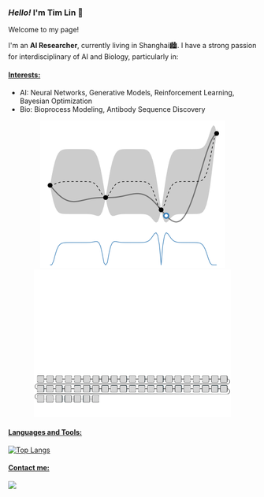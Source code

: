 ### *Hello!* I'm Tim Lin 👋

Welcome to my page! 

I'm an **AI Researcher**, currently living in Shanghai🏙. I have a strong passion for interdisciplinary of AI and Biology, particularly in:

#### <ins>Interests:</ins>
- AI: Neural Networks, Generative Models, Reinforcement Learning, Bayesian Optimization
- Bio: Bioprocess Modeling, Antibody Sequence Discovery

<p align="center">
  <img src="images/expected_improvement.gif" height="300"> <img src="images/generative_model.gif" height="300"> 
</p>

#### <ins>Languages and Tools:</ins>

[![Top Langs](https://github-readme-stats.vercel.app/api/top-langs/?username=deepbiolab&hide_border=true&langs_count=8&layout=compact)](https://github.com/deepbiolab/github-readme-stats)

#### <ins>Contact me:</ins>
[<img src="https://img.shields.io/badge/Outlook-0078D4?style=for-the-badge&logo=microsoft-outlook&logoColor=white">](mailto:tim-lin@deepbiolab.ai "email")


